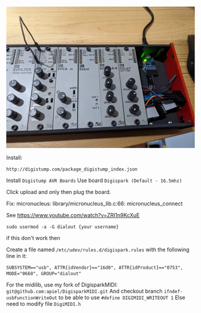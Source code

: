 ![alt text](https://raw.githubusercontent.com/apiel/attiny-midi2cv/main/usbmidi2cv.jpg)

Install:

```
http://digistump.com/package_digistump_index.json
```

Install `Digistump AVR Boards`
Use board `Digispark (Default - 16.5mhz)`

Click upload and only then plug the board.

Fix: micronucleus: library/micronucleus_lib.c:66: micronucleus_connect

See https://www.youtube.com/watch?v=ZRI1n9KcXuE

```
sudo usermod -a -G dialout {your username}
```

if this don't work then 

Create a file named `/etc/udev/rules.d/digispark.rules`  with the following line in it:

```
SUBSYSTEM=="usb", ATTR{idVendor}=="16d0", ATTR{idProduct}=="0753", MODE="0660", GROUP="dialout"
```


For the midilib, use my fork of DigisparkMIDI: `git@github.com:apiel/DigisparkMIDI.git`
And checkout branch `ifndef-usbFunctionWriteOut` to be able to use `#define DIGIMIDI_WRITEOUT 1`
Else need to modify file `DigiMIDI.h`
